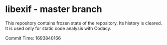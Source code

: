 # libexif - master branch

This repository contains frozen state of the repository.
Its history is cleared. It is used only for static code
analysis with Codacy.

Commit Time: 1693840166